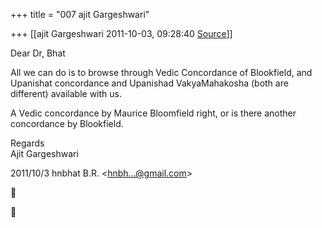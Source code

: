 +++
title = "007 ajit Gargeshwari"

+++
[[ajit Gargeshwari	2011-10-03, 09:28:40 [Source](https://groups.google.com/g/samskrita/c/GHJIrAK7zyk)]]



Dear Dr, Bhat  

All we can do is to browse through Vedic Concordance of Blookfield, and Upanishat concordance and Upanishad VakyaMahakosha (both are different) available with us.  
  

A Vedic concordance by Maurice Bloomfield right, or is there another concordance by Blookfield.  
  
Regards  
Ajit Gargeshwari  
  
  

2011/10/3 hnbhat B.R. \<[hnbh...@gmail.com]()\>  





